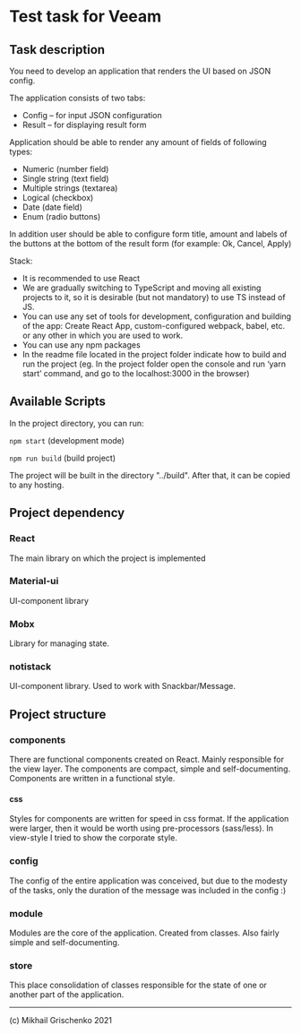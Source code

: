 # Test task for Veeam

## Task description 
You need to develop an application that renders the UI based on JSON config.

The application consists of two tabs:
- Config – for input JSON configuration
- Result – for displaying result form

Application should be able to render any amount of fields of following types:
- Numeric (number field)
- Single string (text field)
- Multiple strings (textarea)
- Logical (checkbox)
- Date (date field)
- Enum (radio buttons)

In addition user should be able to configure form title, amount and labels of the buttons at the bottom of the result form (for example: Ok, Cancel, Apply)

Stack:
- It is recommended to use React
- We are gradually switching to TypeScript and moving all existing projects to it, so it is desirable (but not mandatory) to use TS instead of JS.
- You can use any set of tools for development, configuration and building of the app: Create React App, custom-configured webpack, babel, etc. or any other in which you are used to work.
- You can use any npm packages
- In the readme file located in the project folder indicate how to build and run the project (eg. In the project folder open the console and run ‘yarn start’ command, and go to the localhost:3000 in the browser)

## Available Scripts

In the project directory, you can run:

`npm start` (development mode)

`npm run build` (build project)

The project will be built in the directory "../build". After that, it can be copied to any hosting. 

## Project dependency

### React 
The main library on which the project is implemented

### Material-ui
UI-component library

### Mobx
Library for managing state.

### notistack
UI-component library. Used to work with Snackbar/Message.

## Project structure

### components 
There are functional components created on React. Mainly responsible for the view layer. The components are compact, simple and self-documenting. Components are written in a functional style.
#### css
Styles for components are written for speed in css format. If the application were larger, then it would be worth using pre-processors (sass/less). In view-style I tried to show the corporate style.

### config 
The config of the entire application was conceived, but due to the modesty of the tasks, only the duration of the message was included in the config :)

### module
Modules are the core of the application. Created from classes. Also fairly simple and self-documenting.

### store 
This place consolidation of classes responsible for the state of one or another part of the application.

-------
(c) Mikhail Grischenko 2021
